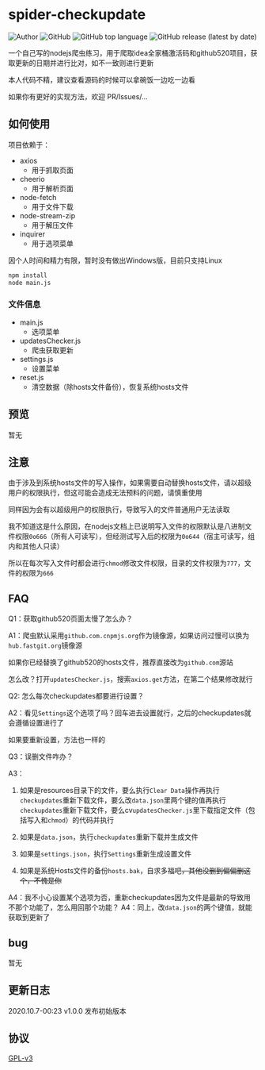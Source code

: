 # spider-checkupdate
![Author](https://img.shields.io/static/v1?label=Author&message=Zorin&color=9cf&style=for-the-badge)
![GitHub](https://img.shields.io/github/license/PikaSama/spider-checkupdate?style=for-the-badge)
![GitHub top language](https://img.shields.io/github/languages/top/pikasama/spider-checkupdate?style=for-the-badge)
![GitHub release (latest by date)](https://img.shields.io/github/v/release/pikasama/spider-checkupdate?style=for-the-badge)

一个自己写的nodejs爬虫练习，用于爬取idea全家桶激活码和github520项目，获取更新的日期并进行比对，如不一致则进行更新

本人代码不精，建议查看源码的时候可以拿碗饭一边吃一边看

如果你有更好的实现方法，欢迎 PR/Issues/...
## 如何使用
项目依赖于：
 - axios
   - 用于抓取页面
 - cheerio
   - 用于解析页面
 - node-fetch
   - 用于文件下载
 - node-stream-zip
   - 用于解压文件
 - inquirer
   - 用于选项菜单
   
因个人时间和精力有限，暂时没有做出Windows版，目前只支持Linux
```bash
npm install
node main.js
```
### 文件信息
 - main.js
   - 选项菜单
 - updatesChecker.js
   - 爬虫获取更新
 - settings.js
   - 设置菜单
 - reset.js
   - 清空数据（除hosts文件备份），恢复系统hosts文件
   
## 预览
暂无

## 注意
由于涉及到系统hosts文件的写入操作，如果需要自动替换hosts文件，请以超级用户的权限执行，但这可能会造成无法预料的问题，请慎重使用

同样因为会有以超级用户的权限执行，导致写入的文件普通用户无法读取

我不知道这是什么原因，在nodejs文档上已说明写入文件的权限默认是八进制文件权限`0o666`（所有人可读写），但经测试写入后的权限为`0o644`（宿主可读写，组内和其他人只读）

所以在每次写入文件时都会进行`chmod`修改文件权限，目录的文件权限为`777`，文件的权限为`666`

## FAQ
Q1：获取github520页面太慢了怎么办？

A1：爬虫默认采用`github.com.cnpmjs.org`作为镜像源，如果访问过慢可以换为`hub.fastgit.org`镜像源

如果你已经替换了github520的hosts文件，推荐直接改为`github.com`源站

怎么改？打开`updatesChecker.js`，搜索`axios.get`方法，在第二个结果修改就行

Q2: 怎么每次checkupdates都要进行设置？

A2：看见`Settings`这个选项了吗？回车进去设置就行，之后的checkupdates就会遵循设置进行了

如果要重新设置，方法也一样的

Q3：误删文件咋办？

A3：
1. 如果是resources目录下的文件，要么执行`Clear Data`操作再执行`checkupdates`重新下载文件，要么改`data.json`里两个键的值再执行`checkupdates`重新下载文件，要么cv`updatesChecker.js`里下载指定文件（包括写入和`chmod`）的代码并执行

2. 如果是`data.json`，执行`checkupdates`重新下载并生成文件

3. 如果是`settings.json`，执行`Settings`重新生成设置文件

4. 如果是系统Hosts文件的备份`hosts.bak`，自求多福吧~~，其他没删到偏偏删这个，不愧是你~~

A4：我不小心设置某个选项为否，重新checkupdates因为文件是最新的导致用不那个功能了，怎么用回那个功能？
A4：同上，改`data.json`的两个键值，就能获取到更新了

## bug
暂无

## 更新日志
2020.10.7-00:23 v1.0.0 发布初始版本
## 协议
[GPL-v3](http://www.gnu.org/licenses/gpl-3.0.en.html)